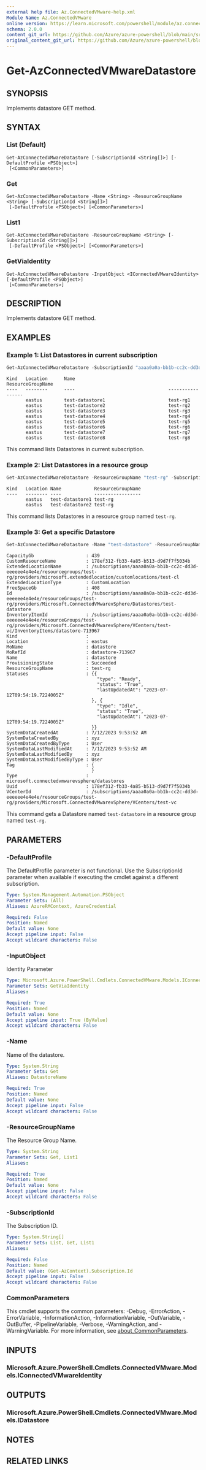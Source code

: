 ```yaml
---
external help file: Az.ConnectedVMware-help.xml
Module Name: Az.ConnectedVMware
online version: https://learn.microsoft.com/powershell/module/az.connectedvmware/get-azconnectedvmwaredatastore
schema: 2.0.0
content_git_url: https://github.com/Azure/azure-powershell/blob/main/src/ConnectedVMware/ConnectedVMware/help/Get-AzConnectedVMwareDatastore.md
original_content_git_url: https://github.com/Azure/azure-powershell/blob/main/src/ConnectedVMware/ConnectedVMware/help/Get-AzConnectedVMwareDatastore.md
---
```


# Get-AzConnectedVMwareDatastore

## SYNOPSIS
Implements datastore GET method.

## SYNTAX

### List (Default)
```
Get-AzConnectedVMwareDatastore [-SubscriptionId <String[]>] [-DefaultProfile <PSObject>]
 [<CommonParameters>]
```

### Get
```
Get-AzConnectedVMwareDatastore -Name <String> -ResourceGroupName <String> [-SubscriptionId <String[]>]
 [-DefaultProfile <PSObject>] [<CommonParameters>]
```

### List1
```
Get-AzConnectedVMwareDatastore -ResourceGroupName <String> [-SubscriptionId <String[]>]
 [-DefaultProfile <PSObject>] [<CommonParameters>]
```

### GetViaIdentity
```
Get-AzConnectedVMwareDatastore -InputObject <IConnectedVMwareIdentity> [-DefaultProfile <PSObject>]
 [<CommonParameters>]
```

## DESCRIPTION
Implements datastore GET method.

## EXAMPLES

### Example 1: List Datastores in current subscription
```powershell
Get-AzConnectedVMwareDatastore -SubscriptionId "aaaa0a0a-bb1b-cc2c-dd3d-eeeeee4e4e4e"
```

```output
Kind   Location      Name                                  ResourceGroupName
----   --------      ----                                  -----------------
       eastus        test-datastore1                       test-rg1
       eastus        test-datastore2                       test-rg2
       eastus        test-datastore3                       test-rg3
       eastus        test-datastore4                       test-rg4
       eastus        test-datastore5                       test-rg5
       eastus        test-datastore6                       test-rg6
       eastus        test-datastore7                       test-rg7
       eastus        test-datastore8                       test-rg8
```

This command lists Datastores in current subscription.

### Example 2: List Datastores in a resource group
```powershell
Get-AzConnectedVMwareDatastore -ResourceGroupName "test-rg" -SubscriptionId "aaaa0a0a-bb1b-cc2c-dd3d-eeeeee4e4e4e"
```

```output
Kind   Location Name            ResourceGroupName
----   -------- ----            -----------------
       eastus   test-datastore1 test-rg
       eastus   test-datastore2 test-rg
```

This command lists Datastores in a resource group named `test-rg`.

### Example 3: Get a specific Datastore
```powershell
Get-AzConnectedVMwareDatastore -Name "test-datastore" -ResourceGroupName "test-rg" -SubscriptionId "aaaa0a0a-bb1b-cc2c-dd3d-eeeeee4e4e4e"
```

```output
CapacityGb                   : 439
CustomResourceName           : 178ef312-fb33-4a85-b513-d9d7f7f5034b
ExtendedLocationName         : /subscriptions/aaaa0a0a-bb1b-cc2c-dd3d-eeeeee4e4e4e/resourcegroups/test-rg/providers/microsoft.extendedlocation/customlocations/test-cl
ExtendedLocationType         : CustomLocation
FreeSpaceGb                  : 408
Id                           : /subscriptions/aaaa0a0a-bb1b-cc2c-dd3d-eeeeee4e4e4e/resourceGroups/test-rg/providers/Microsoft.ConnectedVMwarevSphere/Datastores/test-datastore
InventoryItemId              : /subscriptions/aaaa0a0a-bb1b-cc2c-dd3d-eeeeee4e4e4e/resourceGroups/test-rg/providers/Microsoft.ConnectedVMwarevSphere/VCenters/test-vc/InventoryItems/datastore-713967
Kind                         :
Location                     : eastus
MoName                       : datastore
MoRefId                      : datastore-713967
Name                         : datastore
ProvisioningState            : Succeeded
ResourceGroupName            : test-rg
Statuses                     : {{
                                 "type": "Ready",
                                 "status": "True",
                                 "lastUpdatedAt": "2023-07-12T09:54:19.7224005Z"
                               }, {
                                 "type": "Idle",
                                 "status": "True",
                                 "lastUpdatedAt": "2023-07-12T09:54:19.7224005Z"
                               }}
SystemDataCreatedAt          : 7/12/2023 9:53:52 AM
SystemDataCreatedBy          : xyz
SystemDataCreatedByType      : User
SystemDataLastModifiedAt     : 7/12/2023 9:53:52 AM
SystemDataLastModifiedBy     : xyz
SystemDataLastModifiedByType : User
Tag                          : {
                               }
Type                         : microsoft.connectedvmwarevsphere/datastores
Uuid                         : 178ef312-fb33-4a85-b513-d9d7f7f5034b
VCenterId                    : /subscriptions/aaaa0a0a-bb1b-cc2c-dd3d-eeeeee4e4e4e/resourceGroups/test-rg/providers/Microsoft.ConnectedVMwarevSphere/VCenters/test-vc
```

This command gets a Datastore named `test-datastore` in a resource group named `test-rg`.

## PARAMETERS

### -DefaultProfile
The DefaultProfile parameter is not functional.
Use the SubscriptionId parameter when available if executing the cmdlet against a different subscription.

```yaml
Type: System.Management.Automation.PSObject
Parameter Sets: (All)
Aliases: AzureRMContext, AzureCredential

Required: False
Position: Named
Default value: None
Accept pipeline input: False
Accept wildcard characters: False
```

### -InputObject
Identity Parameter

```yaml
Type: Microsoft.Azure.PowerShell.Cmdlets.ConnectedVMware.Models.IConnectedVMwareIdentity
Parameter Sets: GetViaIdentity
Aliases:

Required: True
Position: Named
Default value: None
Accept pipeline input: True (ByValue)
Accept wildcard characters: False
```

### -Name
Name of the datastore.

```yaml
Type: System.String
Parameter Sets: Get
Aliases: DatastoreName

Required: True
Position: Named
Default value: None
Accept pipeline input: False
Accept wildcard characters: False
```

### -ResourceGroupName
The Resource Group Name.

```yaml
Type: System.String
Parameter Sets: Get, List1
Aliases:

Required: True
Position: Named
Default value: None
Accept pipeline input: False
Accept wildcard characters: False
```

### -SubscriptionId
The Subscription ID.

```yaml
Type: System.String[]
Parameter Sets: List, Get, List1
Aliases:

Required: False
Position: Named
Default value: (Get-AzContext).Subscription.Id
Accept pipeline input: False
Accept wildcard characters: False
```

### CommonParameters
This cmdlet supports the common parameters: -Debug, -ErrorAction, -ErrorVariable, -InformationAction, -InformationVariable, -OutVariable, -OutBuffer, -PipelineVariable, -Verbose, -WarningAction, and -WarningVariable. For more information, see [about_CommonParameters](http://go.microsoft.com/fwlink/?LinkID=113216).

## INPUTS

### Microsoft.Azure.PowerShell.Cmdlets.ConnectedVMware.Models.IConnectedVMwareIdentity

## OUTPUTS

### Microsoft.Azure.PowerShell.Cmdlets.ConnectedVMware.Models.IDatastore

## NOTES

## RELATED LINKS
